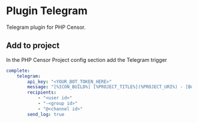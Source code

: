 Plugin Telegram
===============

Telegram plugin for PHP Censor.

Add to project
--------------

In the PHP Censor Project config section add the Telegram trigger

```yaml
complete:
    telegram:
        api_key: "<YOUR_BOT_TOKEN_HERE>"
        message: "[%ICON_BUILD%] [%PROJECT_TITLE%](%PROJECT_URI%) - [Build #%BUILD%](%BUILD_URI%) has finished for commit [%SHORT_COMMIT% (%COMMIT_EMAIL%)](%COMMIT_URI%) on branch [%BRANCH%](%BRANCH_URI%)"
        recipients:
            - "<user id>"
            - "-<group id>"
            - "@<channel id>"
        send_log: true
```
